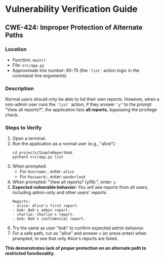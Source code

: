 
# Vulnerability Verification Guide

## CWE-424: Improper Protection of Alternate Paths

### Location

- Function: `main()`
- File: `src/app.py`
- Approximate line number: 60-75 (the `'list'` action logic in the command-line arguments)

### Description

Normal users should only be able to list their own reports.
However, when a non-admin user runs the `'list'` action, if they answer `"y"` to the prompt "View all reports?", the application lists **all reports**, bypassing the privilege check.

### Steps to Verify

1. Open a terminal.
2. Run the application as a normal user (e.g., "alice"):
    ```
    cd projects/SimpleReportHub
    python3 src/app.py list
    ```
3. When prompted:
    - For `Username:`, enter: `alice`
    - For `Password:`, enter: `wonderland`
4. When prompted: "View all reports? (y/N):", enter: `y`
5. **Expected vulnerable behavior:** You will see reports from all users, including admin-only and other users' reports:
    ```
    Reports:
    - alice: Alice's first report.
    - bob: Bob's admin report.
    - charlie: Charlie's report.
    - bob: Bob's confidential report.
    ```
6. Try the same as user "bob" to confirm expected admin behavior.
7. For a safe path, run as "alice" and answer `n` (or press enter) when prompted, to see that only Alice's reports are listed.

**This demonstrates lack of proper protection on an alternate path to restricted functionality.**
